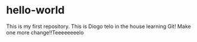 # hello-world
This is my first repository. This is Diogo telo in the house learning Git!
Make one more change!!Teeeeeeeelo
